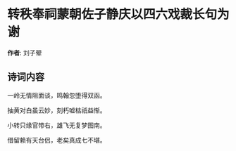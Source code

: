 # 转秩奉祠蒙朝佐子静庆以四六戏裁长句为谢

**作者**: 刘子翚

## 诗词内容

一岭无情阻面谈，鸣翰忽堕得双函。

抽黄对白虽云妙，刻朽嘘枯祇益惭。

小转只缘官带右，雄飞无复梦图南。

借留赖有天台侣，老矣真成七不堪。

